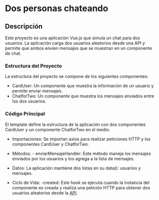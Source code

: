 # Dos personas chateando

## Descripción
Este proyecto es una aplicación Vue.js que simula un chat para dos usuarios. La aplicación carga dos usuarios aleatorios desde una API y permite que ambos envíen mensajes que se muestran en un componente de chat.

### Estructura del Proyecto
La estructura del proyecto se compone de los siguientes componentes:

* CardUser: Un componente que muestra la información de un usuario y permite enviar mensajes.
* ChatforTwo: Un componente que muestra los mensajes enviados entre los dos usuarios.

### Código Principal
El template define la estructura de la aplicación con dos componentes CardUser y un componente ChatforTwo en el medio.
* Importaciones: Se importan axios para realizar peticiones HTTP y los componentes CardUser y ChatforTwo.
*  Métodos:
       - enviarMensajeHandler: Este método maneja los mensajes enviados por los usuarios y los agrega a la lista de mensajes.
       
* Datos: La aplicación mantiene dos listas en su data(): usuarios y mensajes.
     
* Ciclo de Vida:  -created: Este hook se ejecuta cuando la instancia del componente es creada y realiza una petición HTTP para obtener dos usuarios aleatorios desde la  [API](https://randomuser.me/api).


